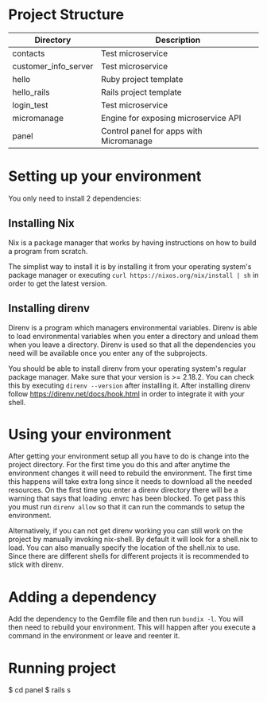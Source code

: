 # Project Structure
| Directory            | Description                              |
| -------------------- | ---------------------------------------- |
| contacts             | Test microservice                        |
| customer_info_server | Test microservice                        |
| hello                | Ruby project template                    |
| hello_rails          | Rails project template                   |
| login_test           | Test microservice                        |
| micromanage          | Engine for exposing microservice API     |
| panel                | Control panel for apps with Micromanage  |

# Setting up your environment
You only need to install 2 dependencies:

## Installing Nix
Nix is a package manager that works by having instructions on how to build a program from scratch.

The simplist way to install it is by installing it from your operating system's package manager or executing `curl https://nixos.org/nix/install | sh` in order to get the latest version.

## Installing direnv
Direnv is a program which managers environmental variables. Direnv is able to load environmental variables when you enter a directory and unload them when you leave a directory. Direnv is used so that all the dependencies you need will be available once you enter any of the subprojects.

You should be able to install direnv from your operating system's regular package manager. Make sure that your version is >= 2.18.2. You can check this by executing `direnv --version` after installing it. After installing direnv follow https://direnv.net/docs/hook.html in order to integrate it with your shell.

# Using your environment
After getting your environment setup all you have to do is change into the project directory. For the first time you do this and after anytime the environment changes it will need to rebuild the environment. The first time this happens will take extra long since it needs to download all the needed resources. On the first time you enter a direnv directory there will be a warning that says that loading .envrc has been blocked. To get pass this you must run `direnv allow` so that it can run the commands to setup the environment.

Alternatively, if you can not get direnv working you can still work on the project by manually invoking nix-shell. By default it will look for a shell.nix to load. You can also manually specify the location of the shell.nix to use. Since there are different shells for different projects it is recommended to stick with direnv.

# Adding a dependency
Add the dependency to the Gemfile file and then run `bundix -l`. You will then need to rebuild your environment. This will happen after you execute a command in the environment or leave and reenter it.

# Running project
$ cd panel
$ rails s
